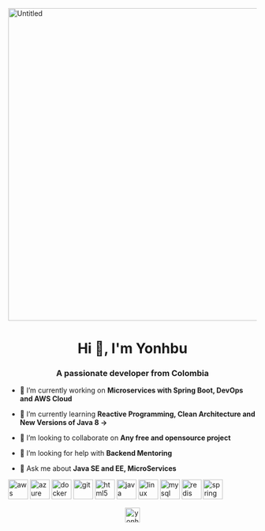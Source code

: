 <img width="632" alt="Untitled" src="https://user-images.githubusercontent.com/32151636/90076877-69823e00-dcc6-11ea-89e1-3b3bf384bfdd.png">

<h1 align="center">Hi 👋, I'm Yonhbu</h1>
<h3 align="center">A passionate developer from Colombia</h3>

- 🔭 I’m currently working on **Microservices with Spring Boot, DevOps and AWS Cloud**

- 🌱 I’m currently learning **Reactive Programming, Clean Architecture and New Versions of Java 8 ->**

- 👯 I’m looking to collaborate on **Any free and opensource project**

- 🤝 I’m looking for help with **Backend Mentoring**

- 💬 Ask me about **Java SE and EE, MicroServices**

<p align="left"><img src="https://devicons.github.io/devicon/devicon.git/icons/amazonwebservices/amazonwebservices-original-wordmark.svg" alt="aws" width="40" height="40"/> <img src="https://www.vectorlogo.zone/logos/microsoft_azure/microsoft_azure-icon.svg" alt="azure" width="40" height="40"/> <img src="https://devicons.github.io/devicon/devicon.git/icons/docker/docker-original-wordmark.svg" alt="docker" width="40" height="40"/> <img src="https://www.vectorlogo.zone/logos/git-scm/git-scm-icon.svg" alt="git" width="40" height="40"/> <img src="https://devicons.github.io/devicon/devicon.git/icons/html5/html5-original-wordmark.svg" alt="html5" width="40" height="40"/> <img src="https://devicons.github.io/devicon/devicon.git/icons/java/java-original-wordmark.svg" alt="java" width="40" height="40"/> <img src="https://devicons.github.io/devicon/devicon.git/icons/linux/linux-original.svg" alt="linux" width="40" height="40"/> <img src="https://devicons.github.io/devicon/devicon.git/icons/mysql/mysql-original-wordmark.svg" alt="mysql" width="40" height="40"/> <img src="https://devicons.github.io/devicon/devicon.git/icons/redis/redis-original-wordmark.svg" alt="redis" width="40" height="40"/> <img src="https://www.vectorlogo.zone/logos/springio/springio-icon.svg" alt="spring" width="40" height="40"/></p><p align="center">
<a href="https://linkedin.com/in/yonhbu" target="blank"><img align="center" src="https://cdn.jsdelivr.net/npm/simple-icons@3.0.1/icons/linkedin.svg" alt="yonhbu" height="30" width="30" /></a>
</p>
